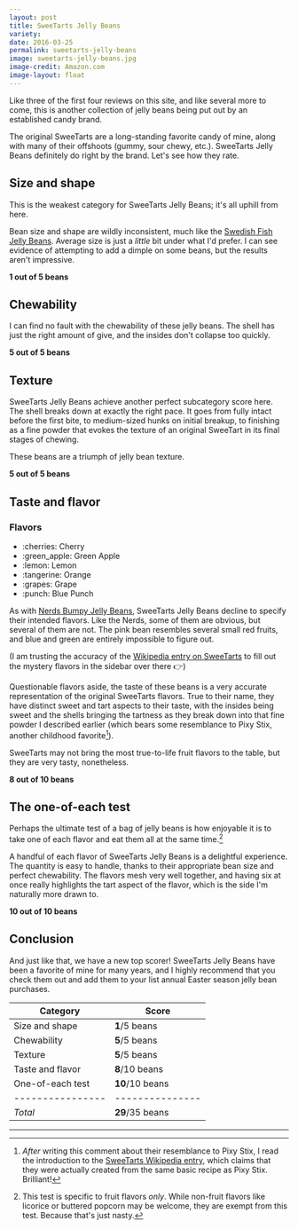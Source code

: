 ```yaml
---
layout: post
title: SweeTarts Jelly Beans
variety:
date: 2016-03-25
permalink: sweetarts-jelly-beans
image: sweetarts-jelly-beans.jpg
image-credit: Amazon.com
image-layout: float
---
```


Like three of the first four reviews on this site,
and like several more to come, this is another collection
of jelly beans being put out by an established candy brand.

The original SweeTarts are a long-standing favorite candy of mine,
along with many of their offshoots (gummy, sour chewy, etc.).
SweeTarts Jelly Beans definitely do right by the brand.
Let's see how they rate.


## Size and shape

This is the weakest category for SweeTarts Jelly Beans;
it's all uphill from here.

Bean size and shape are wildly inconsistent, much like the
[Swedish Fish Jelly Beans](/swedish-fish-jelly-beans#size-and-shape).
Average size is just a _little_ bit under what I'd prefer.
I can see evidence of attempting to add a dimple on some beans,
but the results aren't impressive.

**1 out of 5 beans**


## Chewability

I can find no fault with the chewability of these jelly beans.
The shell has just the right amount of give,
and the insides don't collapse too quickly.

**5 out of 5 beans**


## Texture

SweeTarts Jelly Beans achieve another perfect subcategory score here.
The shell breaks down at exactly the right pace.
It goes from fully intact before the first bite,
to medium-sized hunks on initial breakup,
to finishing as a fine powder that evokes the texture of
an original SweeTart in its final stages of chewing.

These beans are a triumph of jelly bean texture.

**5 out of 5 beans**


## Taste and flavor

<div class="inset">
    <h3>Flavors</h3>
    <ul class="emoji-list">
        <li>:cherries: Cherry</li>
        <li>:green_apple: Green Apple</li>
        <li>:lemon: Lemon</li>
        <li>:tangerine: Orange</li>
        <li>:grapes: Grape</li>
        <li>:punch: Blue Punch</li>
    </ul>
</div>

As with [Nerds Bumpy Jelly Beans](/nerds-bumpy-jelly-beans#taste-and-flavor),
SweeTarts Jelly Beans decline to specify their intended flavors.
Like the Nerds, some of them are obvious, but several of them are not.
The pink bean resembles several small red fruits,
and blue and green are entirely impossible to figure out.

(I am trusting the accuracy of the
[Wikipedia entry on SweeTarts](https://en.wikipedia.org/wiki/SweeTarts#Flavors)
to fill out the mystery flavors in the sidebar over there :point_right:)

Questionable flavors aside, the taste of these beans is a very accurate
representation of the original SweeTarts flavors.
True to their name, they have distinct sweet and tart aspects to their taste,
with the insides being sweet and the shells bringing the tartness
as they break down into that fine powder I described earlier
(which bears some resemblance to Pixy Stix, another childhood favorite[^1]).

SweeTarts may not bring the most true-to-life fruit flavors to the table,
but they are very tasty, nonetheless.

**8 out of 10 beans**


## The one-of-each test

Perhaps the ultimate test of a bag of jelly beans is how enjoyable it is
to take one of each flavor and eat them all at the same time.[^2]

A handful of each flavor of SweeTarts Jelly Beans is a delightful experience.
The quantity is easy to handle, thanks to their
appropriate bean size and perfect chewability.
The flavors mesh very well together, and having six at once really
highlights the tart aspect of the flavor, which is the side I'm
naturally more drawn to.

**10 out of 10 beans**


## Conclusion

And just like that, we have a new top scorer!
SweeTarts Jelly Beans have been a favorite of mine for many years,
and I highly recommend that you check them out and add them to your
list annual Easter season jelly bean purchases.

Category         | Score
---------------- | ---------------
Size and shape   | **1**/5 beans
Chewability      | **5**/5 beans
Texture          | **5**/5 beans
Taste and flavor | **8**/10 beans
One-of-each test | **10**/10 beans
---------------- | ---------------
_Total_          | **29**/35 beans


---

[^1]: _After_ writing this comment about their resemblance to Pixy Stix, I read the introduction to the [SweeTarts Wikipedia entry](https://en.wikipedia.org/wiki/SweeTarts), which claims that they were actually created from the same basic recipe as Pixy Stix. Brilliant!

[^2]: This test is specific to fruit flavors _only_. While non-fruit flavors like licorice or buttered popcorn may be welcome, they are exempt from this test. Because that's just nasty.

